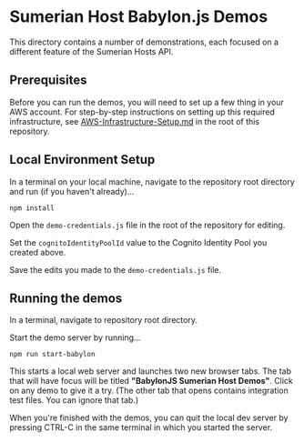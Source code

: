 # Sumerian Host Babylon.js Demos

This directory contains a number of demonstrations, each focused on a different feature of the Sumerian Hosts API.

## Prerequisites

Before you can run the demos, you will need to set up a few thing in your AWS account. For step-by-step instructions on setting up this required infrastructure, see [AWS-Infrastructure-Setup.md](../../../../AWS-Infrastructure-Setup.md) in the root of this repository.

## Local Environment Setup

In a terminal on your local machine, navigate to the repository root directory and run (if you haven't already)...

```
npm install
```

Open the `demo-credentials.js` file in the root of the repository for editing.

Set the `cognitoIdentityPoolId` value to the Cognito Identity Pool you created above. 

Save the edits you made to the `demo-credentials.js` file.


## Running the demos

In a terminal, navigate to repository root directory.

Start the demo server by running...

```
npm run start-babylon
```

This starts a local web server and launches two new browser tabs. The tab that will have focus will be titled **"BabylonJS Sumerian Host Demos"**. Click on any demo to give it a try. (The other tab that opens contains integration test files. You can ignore that tab.)

When you're finished with the demos, you can quit the local dev server by pressing CTRL-C in the same terminal in which you started the server.

